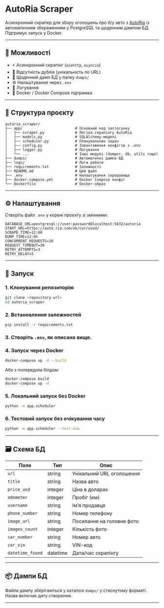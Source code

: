 # AutoRia Scraper

Асинхронний скрапер для збору оголошень про б/у авто з [AutoRia](https://auto.ria.com) із автоматичним збереженням у PostgreSQL та щоденним дампом БД. Підтримує запуск у Docker.

---

## 🔧 Можливості

- ⚡ Асинхронний скрапінг (`aiohttp`, `asyncio`)
- 🔁 Відсутність дублів (унікальність по URL)
- 💾 Щоденний дамп БД у папку `dumps/`
- ⚙️ Налаштування через `.env`
- 📝 Логування
- 🐳 Docker / Docker Compose підтримка

---

## 📁 Структура проєкту

```
autoria_scraper/
├── app/                        # Основний код застосунку
│   ├── scraper.py              # Логіка скрапінгу AutoRia
│   ├── models.py               # SQLAlchemy-моделі
│   ├── scheduler.py            # Планувальник задач
│   ├── config.py               # Завантаження конфігів з .env
│   ├── logger.py               # Логування
│   └── ...                     # Інші модулі (dumper, db, utils тощо)
├── dumps/                      # Автоматичні дампи БД
├── logs/                       # Логи роботи
├── requirements.txt            # Залежності
├── README.md                   # Цей файл
├── .env                        # Налаштування середовища
├── docker-compose.yml          # Docker Compose конфіг
└── Dockerfile                  # Docker-образ
```

---

## ⚙️ Налаштування

Створіть файл `.env` у корені проєкту зі змінними:

```env
DATABASE_URL=postgresql://user:password@localhost:5432/autoria
START_URL=https://auto.ria.com/uk/car/used/
SCRAPE_TIME=12:00
DUMP_TIME=12:05
CONCURRENT_REQUESTS=10
REQUEST_TIMEOUT=30
RETRY_ATTEMPTS=3
RETRY_DELAY=5
```

---

## 🚀 Запуск

### 1. Клонування репозиторію

```bash
git clone <repository-url>
cd autoria_scraper
```

### 2. Встановлення залежностей

```bash
pip install -r requirements.txt
```

### 3. Створіть `.env`, як описано вище.

### 4. Запуск через Docker

```bash
docker-compose up -d --build
```

Або з попереднім білдом:

```bash
docker-compose build
docker-compose up -d
```

### 5. Локальний запуск без Docker

```bash
python -m app.scheduler
```

### 6. Тестовий запуск без очікування часу

```bash
python -m app.scheduler --test-now
```

---

## 🗃️ Схема БД

| Поле           | Тип      | Опис                        |
|----------------|----------|-----------------------------|
| `url`          | string   | Унікальний URL оголошення   |
| `title`        | string   | Назва авто                  |
| `price_usd`    | integer  | Ціна в доларах              |
| `odometer`     | integer  | Пробіг (км)                 |
| `username`     | string   | Ім’я продавця               |
| `phone_number` | string   | Номер телефону              |
| `image_url`    | string   | Посилання на головне фото  |
| `images_count` | integer  | Кількість фото              |
| `car_number`   | string   | Номер авто                  |
| `car_vin`      | string   | VIN-код                     |
| `datetime_found` | datetime | Дата/час скрапінгу        |

---

## 📦 Дампи БД

Файли дампу зберігаються у каталозі `dumps/` у стиснутому форматі. Назва включає дату створення.

---

